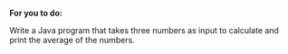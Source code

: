**For you to do:**

Write a Java program that takes three numbers as input to calculate and print 
the average of the numbers.
